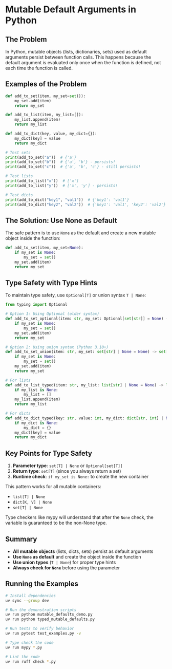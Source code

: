 # Mutable Default Arguments in Python

## The Problem

In Python, mutable objects (lists, dictionaries, sets) used as default arguments persist between function calls. This happens because the default argument is evaluated only once when the function is defined, not each time the function is called.

## Examples of the Problem

```python
def add_to_set(item, my_set=set()):
    my_set.add(item)
    return my_set

def add_to_list(item, my_list=[]):
    my_list.append(item)
    return my_list

def add_to_dict(key, value, my_dict={}):
    my_dict[key] = value
    return my_dict

# Test sets
print(add_to_set("a"))  # {'a'}
print(add_to_set("b"))  # {'a', 'b'} - persists!
print(add_to_set("c"))  # {'a', 'b', 'c'} - still persists!

# Test lists
print(add_to_list("x"))  # ['x']
print(add_to_list("y"))  # ['x', 'y'] - persists!

# Test dicts
print(add_to_dict("key1", "val1"))  # {'key1': 'val1'}
print(add_to_dict("key2", "val2"))  # {'key1': 'val1', 'key2': 'val2'} - persists!
```

## The Solution: Use None as Default

The safe pattern is to use `None` as the default and create a new mutable object inside the function:

```python
def add_to_set(item, my_set=None):
    if my_set is None:
        my_set = set()
    my_set.add(item)
    return my_set
```

## Type Safety with Type Hints

To maintain type safety, use `Optional[T]` or union syntax `T | None`:

```python
from typing import Optional

# Option 1: Using Optional (older syntax)
def add_to_set_optional(item: str, my_set: Optional[set[str]] = None) -> set[str]:
    if my_set is None:
        my_set = set()
    my_set.add(item)
    return my_set

# Option 2: Using union syntax (Python 3.10+)
def add_to_set_union(item: str, my_set: set[str] | None = None) -> set[str]:
    if my_set is None:
        my_set = set()
    my_set.add(item)
    return my_set

# For lists
def add_to_list_typed(item: str, my_list: list[str] | None = None) -> list[str]:
    if my_list is None:
        my_list = []
    my_list.append(item)
    return my_list

# For dicts
def add_to_dict_typed(key: str, value: int, my_dict: dict[str, int] | None = None) -> dict[str, int]:
    if my_dict is None:
        my_dict = {}
    my_dict[key] = value
    return my_dict
```

## Key Points for Type Safety

1. **Parameter type**: `set[T] | None` or `Optional[set[T]]`
2. **Return type**: `set[T]` (since you always return a set)
3. **Runtime check**: `if my_set is None:` to create the new container

This pattern works for all mutable containers:
- `list[T] | None`
- `dict[K, V] | None`
- `set[T] | None`

Type checkers like mypy will understand that after the `None` check, the variable is guaranteed to be the non-None type.

## Summary

- **All mutable objects** (lists, dicts, sets) persist as default arguments
- **Use `None` as default** and create the object inside the function
- **Use union types** (`T | None`) for proper type hints
- **Always check for `None`** before using the parameter

## Running the Examples

```bash
# Install dependencies
uv sync --group dev

# Run the demonstration scripts
uv run python mutable_defaults_demo.py
uv run python typed_mutable_defaults.py

# Run tests to verify behavior
uv run pytest test_examples.py -v

# Type check the code
uv run mypy *.py

# Lint the code
uv run ruff check *.py
```